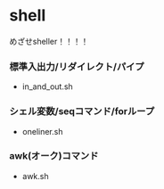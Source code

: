 # shell
めざせsheller！！！！

### 標準入出力/リダイレクト/パイプ
- in_and_out.sh

### シェル変数/seqコマンド/forループ
- oneliner.sh

### awk(オーク)コマンド
- awk.sh